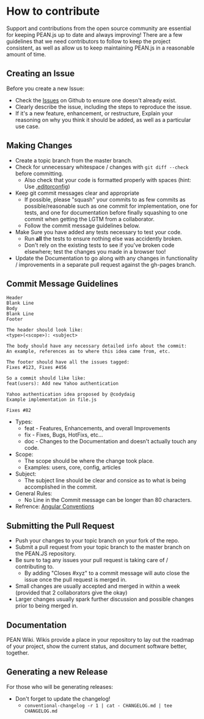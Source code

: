 # How to contribute

Support and contributions from the open source community are essential for keeping
PEAN.js up to date and always improving! There are a few guidelines that we need
contributors to follow to keep the project consistent, as well as allow us to keep
maintaining PEAN.js in a reasonable amount of time.

## Creating an Issue

Before you create a new Issue:
* Check the [Issues](https://github.com/StetSolutions/pean/issues) on Github to ensure one doesn't already exist.
* Clearly describe the issue, including the steps to reproduce the issue.
* If it's a new feature, enhancement, or restructure, Explain your reasoning on why you think it should be added, as well as a particular use case.

## Making Changes

* Create a topic branch from the master branch.
* Check for unnecessary whitespace / changes with `git diff --check` before committing.
	* Also check that your code is formatted properly with spaces (hint: Use [.editorconfig](http://editorconfig.org/))
* Keep git commit messages clear and appropriate
	* If possible, please "squash" your commits to as few commits as possible/reasonable such as one commit for implementation, one for tests, and one for documentation before finally squashing to one commit when getting the LGTM from a collaborator.
  * Follow the commit message guidelines below.
* Make Sure you have added any tests necessary to test your code.
	* Run __all__ the tests to ensure nothing else was accidently broken.
	* Don't rely on the existing tests to see if you've broken code elsewhere; test the changes you made in a browser too!
* Update the Documentation to go along with any changes in functionality / improvements in a separate pull request against the gh-pages branch.

## Commit Message Guidelines
```
Header
Blank Line
Body
Blank Line
Footer

The header should look like:
<type>(<scope>): <subject>

The body should have any necessary detailed info about the commit:
An example, references as to where this idea came from, etc.

The footer should have all the issues tagged:
Fixes #123, Fixes #456

So a commit should like like:
feat(users): Add new Yahoo authentication

Yahoo authentication idea proposed by @codydaig
Example implementation in file.js

Fixes #82
```

* Types: 
  * feat - Features, Enhancements, and overall Improvements
  * fix - Fixes, Bugs, HotFixs, etc...
  * doc - Changes to the Documentation and doesn't actually touch any code.
* Scope:
  * The scope should be where the change took place.
  * Examples: users, core, config, articles
* Subject:
  * The subject line should be clear and consice as to what is being accomplished in the commit.
* General Rules:
  * No Line in the Commit message can be longer than 80 characters.
* Refrence: [Angular Conventions](https://github.com/ajoslin/conventional-changelog/blob/master/conventions/angular.md)


## Submitting the Pull Request

* Push your changes to your topic branch on your fork of the repo.
* Submit a pull request from your topic branch to the master branch on the PEAN.JS repository.
* Be sure to tag any issues your pull request is taking care of / contributing to.
	* By adding "Closes #xyz" to a commit message will auto close the issue once the pull request is merged in.
* Small changes are usually accepted and merged in within a week (provided that 2 collaborators give the okay)
* Larger changes usually spark further discussion and possible changes prior to being merged in.

## Documentation

PEAN Wiki. Wikis provide a place in your repository to lay out the roadmap of your project, show the current status, and document software better, together.

## Generating a new Release

For those who will be generating releases:
* Don't forget to update the changelog!
  * `conventional-changelog -r 1 | cat - CHANGELOG.md | tee CHANGELOG.md`
